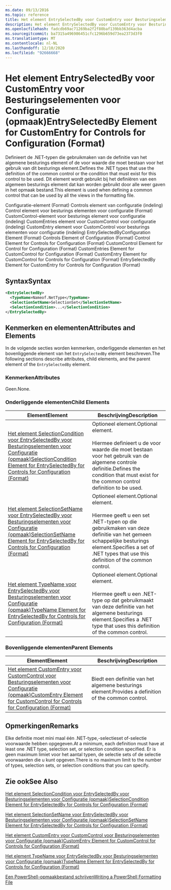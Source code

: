 ```yaml
---
ms.date: 09/13/2016
ms.topic: reference
title: Het element EntrySelectedBy voor CustomEntry voor Besturingselementen voor Configuratie (opmaak)
description: Het element EntrySelectedBy voor CustomEntry voor Besturingselementen voor Configuratie (opmaak)
ms.openlocfilehash: fadcdb69ac71269ba2f2f80baf139bb363d4acba
ms.sourcegitcommit: ba7315a496986451cfc1296b659d73ea2373d3f0
ms.translationtype: MT
ms.contentlocale: nl-NL
ms.lasthandoff: 12/10/2020
ms.locfileid: "92666668"
---
```

# <a name="entryselectedby-element-for-customentry-for-controls-for-configuration-format"></a><span data-ttu-id="6cdef-103">Het element EntrySelectedBy voor CustomEntry voor Besturingselementen voor Configuratie (opmaak)</span><span class="sxs-lookup"><span data-stu-id="6cdef-103">EntrySelectedBy Element for CustomEntry for Controls for Configuration (Format)</span></span>

<span data-ttu-id="6cdef-104">Definieert de .NET-typen die gebruikmaken van de definitie van het algemene besturings element of de voor waarde die moet bestaan voor het gebruik van dit besturings element.</span><span class="sxs-lookup"><span data-stu-id="6cdef-104">Defines the .NET types that use the definition of the common control or the condition that must exist for this control to be used.</span></span> <span data-ttu-id="6cdef-105">Dit element wordt gebruikt bij het definiëren van een algemeen besturings element dat kan worden gebruikt door alle weer gaven in het opmaak bestand.</span><span class="sxs-lookup"><span data-stu-id="6cdef-105">This element is used when defining a common control that can be used by all the views in the formatting file.</span></span>

<span data-ttu-id="6cdef-106">Configuratie-element (Format) Controls element van configuratie (indeling) Control element voor besturings elementen voor configuratie (Format) CustomControl-element voor besturings element voor configuratie (indeling) CustomEntries element voor CustomControl voor configuratie (indeling) CustomEntry element voor CustomControl voor besturings elementen voor configuratie (indeling) EntrySelectedBy</span><span class="sxs-lookup"><span data-stu-id="6cdef-106">Configuration Element (Format) Controls Element of Configuration (Format) Control Element for Controls for Configuration (Format) CustomControl Element for Control for Configuration (Format) CustomEntries Element for CustomControl for Configuration (Format) CustomEntry Element for CustomControl for Controls for Configuration (Format) EntrySelectedBy Element for CustomEntry for Controls for Configuration (Format)</span></span>

## <a name="syntax"></a><span data-ttu-id="6cdef-107">Syntax</span><span class="sxs-lookup"><span data-stu-id="6cdef-107">Syntax</span></span>

```xml
<EntrySelectedBy>
  <TypeName>Nameof.NetType</TypeName>
  <SelectionSetName>SelectionSet</SelectionSetName>
  <SelectionCondition>...</SelectionCondition>
</EntrySelectedBy>
```

## <a name="attributes-and-elements"></a><span data-ttu-id="6cdef-108">Kenmerken en elementen</span><span class="sxs-lookup"><span data-stu-id="6cdef-108">Attributes and Elements</span></span>

<span data-ttu-id="6cdef-109">In de volgende secties worden kenmerken, onderliggende elementen en het bovenliggende element van het `EntrySelectedBy` element beschreven.</span><span class="sxs-lookup"><span data-stu-id="6cdef-109">The following sections describe attributes, child elements, and the parent element of the `EntrySelectedBy` element.</span></span>

### <a name="attributes"></a><span data-ttu-id="6cdef-110">Kenmerken</span><span class="sxs-lookup"><span data-stu-id="6cdef-110">Attributes</span></span>

<span data-ttu-id="6cdef-111">Geen.</span><span class="sxs-lookup"><span data-stu-id="6cdef-111">None.</span></span>

### <a name="child-elements"></a><span data-ttu-id="6cdef-112">Onderliggende elementen</span><span class="sxs-lookup"><span data-stu-id="6cdef-112">Child Elements</span></span>

|<span data-ttu-id="6cdef-113">Element</span><span class="sxs-lookup"><span data-stu-id="6cdef-113">Element</span></span>|<span data-ttu-id="6cdef-114">Beschrijving</span><span class="sxs-lookup"><span data-stu-id="6cdef-114">Description</span></span>|
|-------------|-----------------|
|[<span data-ttu-id="6cdef-115">Het element SelectionCondition voor EntrySelectedBy voor Besturingselementen voor Configuratie (opmaak)</span><span class="sxs-lookup"><span data-stu-id="6cdef-115">SelectionCondition Element for EntrySelectedBy for Controls for Configuration (Format)</span></span>](./selectioncondition-element-for-entryselectedby-for-controls-for-configuration-format.md)|<span data-ttu-id="6cdef-116">Optioneel element.</span><span class="sxs-lookup"><span data-stu-id="6cdef-116">Optional element.</span></span><br /><br /> <span data-ttu-id="6cdef-117">Hiermee definieert u de voor waarde die moet bestaan voor het gebruik van de algemene controle definitie.</span><span class="sxs-lookup"><span data-stu-id="6cdef-117">Defines the condition that must exist for the common control definition to be used.</span></span>|
|[<span data-ttu-id="6cdef-118">Het element SelectionSetName voor EntrySelectedBy voor Besturingselementen voor Configuratie (opmaak)</span><span class="sxs-lookup"><span data-stu-id="6cdef-118">SelectionSetName Element for EntrySelectedBy for Controls for Configuration (Format)</span></span>](./selectionsetname-element-for-selectioncondition-for-controls-for-configuration-format.md)|<span data-ttu-id="6cdef-119">Optioneel element.</span><span class="sxs-lookup"><span data-stu-id="6cdef-119">Optional element.</span></span><br /><br /> <span data-ttu-id="6cdef-120">Hiermee geeft u een set .NET-typen op die gebruikmaken van deze definitie van het gemeen schappelijke besturings element.</span><span class="sxs-lookup"><span data-stu-id="6cdef-120">Specifies a set of .NET types that use this definition of the common control.</span></span>|
|[<span data-ttu-id="6cdef-121">Het element TypeName voor EntrySelectedBy voor Besturingselementen voor Configuratie (opmaak)</span><span class="sxs-lookup"><span data-stu-id="6cdef-121">TypeName Element for EntrySelectedBy for Controls for Configuration (Format)</span></span>](./typename-element-for-entryselectedby-for-controls-for-configuration-format.md)|<span data-ttu-id="6cdef-122">Optioneel element.</span><span class="sxs-lookup"><span data-stu-id="6cdef-122">Optional element.</span></span><br /><br /> <span data-ttu-id="6cdef-123">Hiermee geeft u een .NET-type op dat gebruikmaakt van deze definitie van het algemene besturings element.</span><span class="sxs-lookup"><span data-stu-id="6cdef-123">Specifies a .NET type that uses this definition of the common control.</span></span>|

### <a name="parent-elements"></a><span data-ttu-id="6cdef-124">Bovenliggende elementen</span><span class="sxs-lookup"><span data-stu-id="6cdef-124">Parent Elements</span></span>

|<span data-ttu-id="6cdef-125">Element</span><span class="sxs-lookup"><span data-stu-id="6cdef-125">Element</span></span>|<span data-ttu-id="6cdef-126">Beschrijving</span><span class="sxs-lookup"><span data-stu-id="6cdef-126">Description</span></span>|
|-------------|-----------------|
|[<span data-ttu-id="6cdef-127">Het element CustomEntry voor CustomControl voor Besturingselementen voor Configuratie (opmaak)</span><span class="sxs-lookup"><span data-stu-id="6cdef-127">CustomEntry Element for CustomControl for Controls for Configuration (Format)</span></span>](./customentry-element-for-customcontrol-for-controls-for-configuration-format.md)|<span data-ttu-id="6cdef-128">Biedt een definitie van het algemene besturings element.</span><span class="sxs-lookup"><span data-stu-id="6cdef-128">Provides a definition of the common control.</span></span>|

## <a name="remarks"></a><span data-ttu-id="6cdef-129">Opmerkingen</span><span class="sxs-lookup"><span data-stu-id="6cdef-129">Remarks</span></span>

<span data-ttu-id="6cdef-130">Elke definitie moet mini maal één .NET-type,-selectieset of-selectie voorwaarde hebben opgegeven.</span><span class="sxs-lookup"><span data-stu-id="6cdef-130">At a minimum, each definition must have at least one .NET type, selection set, or selection condition specified.</span></span> <span data-ttu-id="6cdef-131">Er is geen maximum limiet voor het aantal typen, de selectie sets of de selectie voorwaarden die u kunt opgeven.</span><span class="sxs-lookup"><span data-stu-id="6cdef-131">There is no maximum limit to the number of types, selection sets, or selection conditions that you can specify.</span></span>

## <a name="see-also"></a><span data-ttu-id="6cdef-132">Zie ook</span><span class="sxs-lookup"><span data-stu-id="6cdef-132">See Also</span></span>

[<span data-ttu-id="6cdef-133">Het element SelectionCondition voor EntrySelectedBy voor Besturingselementen voor Configuratie (opmaak)</span><span class="sxs-lookup"><span data-stu-id="6cdef-133">SelectionCondition Element for EntrySelectedBy for Controls for Configuration (Format)</span></span>](./selectioncondition-element-for-entryselectedby-for-controls-for-configuration-format.md)

[<span data-ttu-id="6cdef-134">Het element SelectionSetName voor EntrySelectedBy voor Besturingselementen voor Configuratie (opmaak)</span><span class="sxs-lookup"><span data-stu-id="6cdef-134">SelectionSetName Element for EntrySelectedBy for Controls for Configuration (Format)</span></span>](./selectionsetname-element-for-selectioncondition-for-controls-for-configuration-format.md)

[<span data-ttu-id="6cdef-135">Het element CustomEntry voor CustomControl voor Besturingselementen voor Configuratie (opmaak)</span><span class="sxs-lookup"><span data-stu-id="6cdef-135">CustomEntry Element for CustomControl for Controls for Configuration (Format)</span></span>](./customentry-element-for-customcontrol-for-controls-for-configuration-format.md)

[<span data-ttu-id="6cdef-136">Het element TypeName voor EntrySelectedBy voor Besturingselementen voor Configuratie (opmaak)</span><span class="sxs-lookup"><span data-stu-id="6cdef-136">TypeName Element for EntrySelectedBy for Controls for Configuration (Format)</span></span>](./typename-element-for-selectioncondition-for-controls-for-configuration-format.md)

[<span data-ttu-id="6cdef-137">Een PowerShell-opmaakbestand schrijven</span><span class="sxs-lookup"><span data-stu-id="6cdef-137">Writing a PowerShell Formatting File</span></span>](./writing-a-powershell-formatting-file.md)
